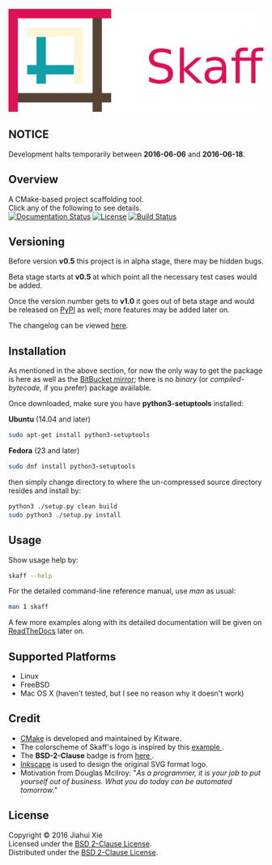 ![skaff](img/banner.png)

## NOTICE
Development halts temporarily between **2016-06-06** and **2016-06-18**.

## Overview
A CMake-based project scaffolding tool.  
Click any of the following to see details.  
[![Documentation Status](
https://readthedocs.org/projects/skaff/badge/?version=latest)](
http://skaff.readthedocs.io/en/latest/?badge=latest)
[![License](
https://img.shields.io/badge/license-BSD%202--Clause-blue.svg)](
http://opensource.org/licenses/BSD-2-Clause)
[![Build Status](
https://semaphoreci.com/api/v1/jhxie/skaff/branches/master/badge.svg)](
https://semaphoreci.com/jhxie/skaff)

## Versioning
Before version **v0.5** this project is in alpha stage, there may be hidden
bugs.

Beta stage starts at **v0.5** at which point all the necessary test cases would
be added.

Once the version number gets to **v1.0** it goes out of beta stage and would
be released on [PyPI](https://pypi.python.org/pypi) as well; more features may
be added later on.

The changelog can be viewed [here](CHANGELOG.md).

## Installation
As mentioned in the above section, for now the only way to get the package is
here as well as the [BitBucket mirror](https://bitbucket.org/jhxie/skaff);
there is no *binary* (or *compiled-bytecode,* if you prefer) package available.

Once downloaded, make sure you have **python3-setuptools** installed:

**Ubuntu** (14.04 and later)
```bash
sudo apt-get install python3-setuptools
```

**Fedora** (23 and later)
```bash
sudo dnf install python3-setuptools
```
then simply change directory to where the un-compressed source directory
resides and install by:
```bash
python3 ./setup.py clean build
sudo python3 ./setup.py install
```

## Usage
Show usage help by:
```bash
skaff --help
```
For the detailed command-line reference manual, use *man* as usual:
```bash
man 1 skaff
```
A few more examples along with its detailed documentation will be given on
[ReadTheDocs](https://readthedocs.org)
later on.

## Supported Platforms
* Linux
* FreeBSD
* Mac OS X (haven't tested, but I see no reason why it doesn't work)

## Credit
* [CMake](https://cmake.org) is developed and maintained by Kitware.
* The colorscheme of Skaff's logo is inspired by this
[example
](http://i34.photobucket.com/albums/d142/JanetB0601/ColorComboChallenge72.jpg).
* The **BSD-2-Clause** badge is from [here
](https://github.com/demhydraz/badge-collection).
* [Inkscape](https://inkscape.org/) is used to design the original SVG format
logo.
* Motivation from Douglas Mcilroy: "*As a programmer, it is your job to put
yourself out of business. What you do today can be automated tomorrow.*"

## License
Copyright &copy; 2016 Jiahui Xie  
Licensed under the [BSD 2-Clause License][BSD2].  
Distributed under the [BSD 2-Clause License][BSD2].

[BSD2]: https://opensource.org/licenses/BSD-2-Clause
